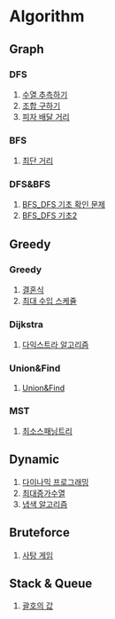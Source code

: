 # Algorithm
## Graph
### DFS
1. [수열 추측하기](docs/problem-solving/dfs/수열_추측하기.md) <br>
2. [조합 구하기](docs/problem-solving/dfs/조합_구하기.md)
3. [피자 배달 거리](docs/problem-solving/dfs/피자_배달_거리.md)<br>

### BFS
1. [최단 거리](docs/problem-solving/bfs/최단거리_BFS.md)

### DFS&BFS
1. [BFS_DFS 기초 확인 문제](/src/dfs/baekjoon/Q14888.java)
2. [BFS_DFS 기초2](/src/dfs/baekjoon/Q1303.java)

## Greedy
### Greedy
1. [결혼식](docs/problem-solving/greedy/결혼식.md)
2. [최대 수입 스케쥴](docs/problem-solving/greedy/최대_수입_스케쥴.md)

### Dijkstra
1. [다익스트라 알고리즘](docs/problem-solving/greedy/다익스트라.md)

### Union&Find
1. [Union&Find](docs/problem-solving/greedy/Union_Find.md)

### MST 
1. [최소스패닝트리](docs/problem-solving/greedy/최소스패닝트리.md)

## Dynamic
1. [다이나믹 프로그래밍](docs/problem-solving/dy/다이나믹_프로그래밍.md)
2. [최대증가수열](docs/problem-solving/dy/최대증가수열.md)
3. [냅색 알고리즘](docs/problem-solving/dy/냅색_알고리즘.md)

## Bruteforce
1. [사탕 게임](docs/problem-solving/bruteforce/사탕_게임.md)

## Stack & Queue
1. [괄호의 값](docs/problem-solving/stack/괄호의_값.md)